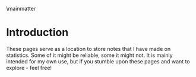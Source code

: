\mainmatter

# Introduction

These pages serve as a location to store notes that I have made on statistics. Some of it might be reliable, some it might not. It is mainly intended for my own use, but if you stumble upon these pages and want to explore - feel free!
